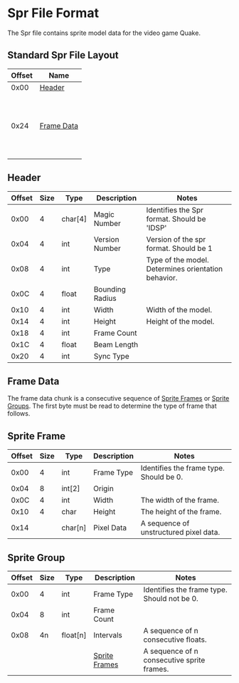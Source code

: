 # Spr File Format
The Spr file contains sprite model data for the video game Quake.

## Standard Spr File Layout
| Offset | Name |
|--------|----------|
| 0x00   | [Header](#header) |
| 0x24   | <br><br><br> [Frame Data](#frame-data) <br><br><br><br> |

## Header
| Offset | Size | Type     | Description           | Notes                                                   |
|--------|------|----------|-----------------------|---------------------------------------------------------|
| 0x00   | 4    | char[4]  | Magic Number          | Identifies the Spr format. Should be 'IDSP'             |
| 0x04   | 4    | int      | Version Number        | Version of the spr format. Should be 1                  |
| 0x08   | 4    | int      | Type                  | Type of the model. Determines orientation behavior.     |
| 0x0C   | 4    | float    | Bounding Radius       |                                                         |
| 0x10   | 4    | int      | Width                 | Width of the model.                                     |
| 0x14   | 4    | int      | Height                | Height of the model.                                    |
| 0x18   | 4    | int      | Frame Count           |                                                         |
| 0x1C   | 4    | float    | Beam Length           |                                                         |
| 0x20   | 4    | int      | Sync Type             |                                                         |

## Frame Data
The frame data chunk is a consecutive sequence of [Sprite Frames](#sprite-frame) or [Sprite Groups](#sprite-group). The first byte must be read to determine the type of frame that follows.

## Sprite Frame
| Offset  | Size  | Type     | Description       | Notes       |
|---------|-------|----------|-------------------|-------------|
| 0x00    | 4     | int      | Frame Type        | Identifies the frame type. Should be 0.   |
| 0x04    | 8     | int[2]   | Origin            |             |
| 0x0C    | 4     | int      | Width             | The width of the frame.            |
| 0x10    | 4     | char     | Height            | The height of the frame.            |
| 0x14    |       | char[n]  | Pixel Data        | A sequence of unstructured pixel data.            |

## Sprite Group
| Offset  | Size  | Type     | Description       | Notes       |
|---------|-------|----------|-------------------|-------------|
| 0x00    | 4     | int      | Frame Type        | Identifies the frame type. Should not be 0. |
| 0x04    | 8     | int      | Frame Count       |             |
| 0x08    | 4n    | float[n] | Intervals         | A sequence of n consecutive floats. |
|         |       |          | [Sprite Frames](#sprite-frame) | A sequence of n consecutive sprite frames. |
